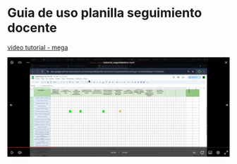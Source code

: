 # Guia de uso planilla seguimiento docente

[video tutorial - mega](https://mega.nz/file/bUIWyCSR#UmyKthp24e5YpV7bDqW9HaWd4U1o9Ww7BrI8qeoWAR8)

![captura seguimiento docente](./video_seguimiento.png)
